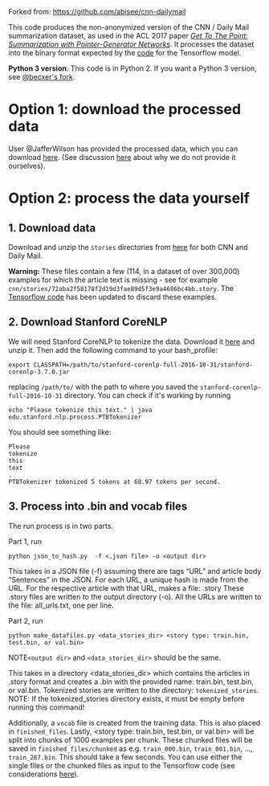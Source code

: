 Forked from: https://github.com/abisee/cnn-dailymail


This code produces the non-anonymized version of the CNN / Daily Mail summarization dataset, as used in the ACL 2017 paper *[Get To The Point: Summarization with Pointer-Generator Networks](https://arxiv.org/pdf/1704.04368.pdf)*. It processes the dataset into the binary format expected by the [code](https://github.com/abisee/pointer-generator) for the Tensorflow model.

**Python 3 version**: This code is in Python 2. If you want a Python 3 version, see [@becxer's fork](https://github.com/becxer/cnn-dailymail/).

# Option 1: download the processed data
User @JafferWilson has provided the processed data, which you can download [here](https://github.com/JafferWilson/Process-Data-of-CNN-DailyMail). (See discussion [here](https://github.com/abisee/cnn-dailymail/issues/9) about why we do not provide it ourselves).

# Option 2: process the data yourself

## 1. Download data
Download and unzip the `stories` directories from [here](http://cs.nyu.edu/~kcho/DMQA/) for both CNN and Daily Mail. 

**Warning:** These files contain a few (114, in a dataset of over 300,000) examples for which the article text is missing - see for example `cnn/stories/72aba2f58178f2d19d3fae89d5f3e9a4686bc4bb.story`. The [Tensorflow code](https://github.com/abisee/pointer-generator) has been updated to discard these examples.

## 2. Download Stanford CoreNLP
We will need Stanford CoreNLP to tokenize the data. Download it [here](https://stanfordnlp.github.io/CoreNLP/) and unzip it. Then add the following command to your bash_profile:
```
export CLASSPATH=/path/to/stanford-corenlp-full-2016-10-31/stanford-corenlp-3.7.0.jar
```
replacing `/path/to/` with the path to where you saved the `stanford-corenlp-full-2016-10-31` directory. You can check if it's working by running
```
echo "Please tokenize this text." | java edu.stanford.nlp.process.PTBTokenizer
```
You should see something like:
```
Please
tokenize
this
text
.
PTBTokenizer tokenized 5 tokens at 68.97 tokens per second.
```
## 3. Process into .bin and vocab files
The run process is in two parts.

Part 1, run
```
python json_to_hash.py  -f <.json file> -o <output dir>
```

This takes in a JSON file (-f) assuming there are tags “URL” and article body “Sentences” in the JSON.
For each URL, a unique hash is made from the URL. 
For the respective article with that URL, makes a file: <hash>.story
These .story files are written to the output directory (-o).
All the URLs are written to the file: all_urls.txt, one per line.

Part 2, run

```
python make_datafiles.py <data_stories_dir> <story type: train.bin, test.bin, or val.bin>
```
NOTE`<output dir>` and `<data_stories_dir>` should be the same.

This takes in a directory <data_stories_dir> which contains the articles in <hash>.story format and creates a .bin with the provided name: train.bin, test.bin, or val.bin.
Tokenized stories are written to the directory: `tokenized_stories`.
NOTE: If the tokenized_stories directory exists, it must be empty before running this command!

Additionally, a `vocab` file is created from the training data. This is also placed in `finished_files`.
Lastly, <story type: train.bin, test.bin, or val.bin> will be split into chunks of 1000 examples per chunk. These chunked files will be saved in `finished_files/chunked` as e.g. `train_000.bin`, `train_001.bin`, ..., `train_287.bin`. This should take a few seconds. You can use either the single files or the chunked files as input to the Tensorflow code (see considerations [here](https://github.com/abisee/cnn-dailymail/issues/3)).
